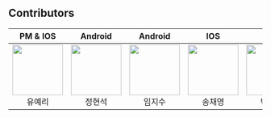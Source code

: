 ## Contributors

|                                                                               PM & IOS                                                                                |                                                                               Android                                                                               |                                                                          Android                                                                          |                                                                                 IOS                                                                                 |IOS|
|:--------------------------------------------------------------------------------------------------------------------------------------------------------------------:|:-------------------------------------------------------------------------------------------------------------------------------------------------------------------:|:------------------------------------------------------------------------------------------------------------------------------------------------------------------:|:----------------------------------------------------------------------------------------------------------------------------------------------------------------------:|:----------------------------------------------------------------------------------------------------------------------------------------------------------------------:|
| [<img src="https://avatars.githubusercontent.com/u/100466546?v=4" alt="" style="width:100px;100px;">](https://github.com/yooyeri) <br/><div align="center">유예리</div> | [<img src="https://avatars.githubusercontent.com/u/72616557?v=4" alt="" style="width:100px;100px;">](https://github.com/hyuns66) <br/><div align="center">정현석</div> | [<img src="https://avatars.githubusercontent.com/u/69844138?v=4" alt="" style="width:100px;100px;">](https://github.com/Ji-soo708) <br/><div align="center">임지수</div> | [<img src="https://avatars.githubusercontent.com/u/77428876?v=4" alt="" style="width:100px;100px;">](https://github.com/chaeyoung103) <br/><div align="center">송채영</div>  |[<img src="https://avatars.githubusercontent.com/u/65206829?v=4" alt="" style="width:100px;100px;">](https://github.com/dev-muuu) <br/><div align="center">박소윤</div>  |
